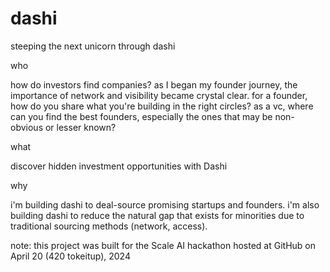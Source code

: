# dashi
steeping the next unicorn through dashi

who

how do investors find companies? 
as I began my founder journey, the importance of network and visibility became crystal clear. 
for a founder, how do you share what you're building in the right circles? 
as a vc, where can you find the best founders, especially the ones that may be non-obvious or lesser known? 

what

discover hidden investment opportunities with Dashi

why

i'm building dashi to deal-source promising startups and founders.
i'm also building dashi to reduce the natural gap that exists for minorities due to traditional sourcing methods (network, access).

note: this project was built for the Scale AI hackathon hosted at GitHub on April 20 (420 tokeitup), 2024